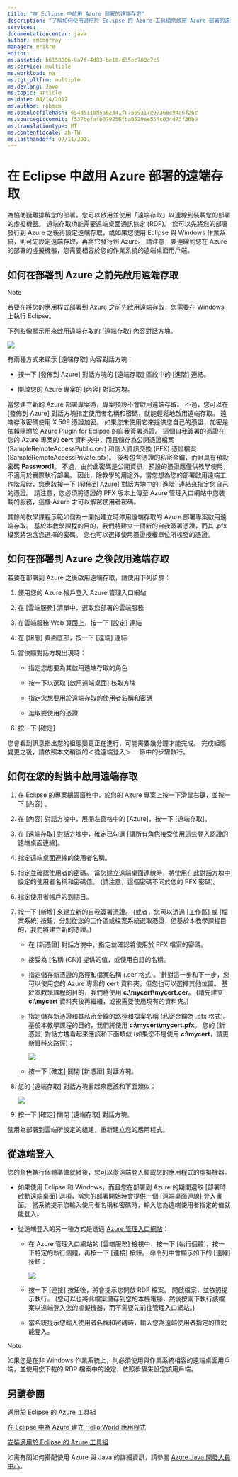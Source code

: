 ```yaml
---
title: "在 Eclipse 中啟用 Azure 部署的遠端存取"
description: "了解如何使用適用於 Eclipse 的 Azure 工具組來啟用 Azure 部署的遠端存取。"
services: 
documentationcenter: java
author: rmcmurray
manager: erikre
editor: 
ms.assetid: b6150006-9a7f-4d83-be18-d35ec780c7c5
ms.service: multiple
ms.workload: na
ms.tgt_pltfrm: multiple
ms.devlang: Java
ms.topic: article
ms.date: 04/14/2017
ms.author: robmcm
ms.openlocfilehash: 654d511bd5a62341f87569317e97360c94a6f26c
ms.sourcegitcommit: f537befafb079256fba0529ee554c034d73f36b0
ms.translationtype: MT
ms.contentlocale: zh-TW
ms.lasthandoff: 07/11/2017
---
```

# <a name="enabling-remote-access-for-azure-deployments-in-eclipse"></a>在 Eclipse 中啟用 Azure 部署的遠端存取
為協助疑難排解您的部署，您可以啟用並使用「遠端存取」以連線到裝載您的部署的虛擬機器。 遠端存取功能需要遠端桌面通訊協定 (RDP)。 您可以先將您的部署發行到 Azure 之後再設定遠端存取，或如果您使用 Eclipse 與 Windows 作業系統，則可先設定遠端存取，再將它發行到 Azure。 請注意，要連線到您在 Azure 的部署的虛擬機器，您需要相容於您的作業系統的遠端桌面用戶端。

## <a name="how-to-enable-remote-access-before-you-deploy-to-azure"></a>如何在部署到 Azure 之前先啟用遠端存取
> [!NOTE]
> 若要在將您的應用程式部署到 Azure 之前先啟用遠端存取，您需要在 Windows 上執行 Eclipse。
> 
> 

下列影像顯示用來啟用遠端存取的 [遠端存取]  內容對話方塊。

![][ic719494]

有兩種方式來顯示 [遠端存取]  內容對話方塊：

* 按一下 [發佈到 Azure] 對話方塊的 [遠端存取] 區段中的 [進階] 連結。

* 開啟您的 Azure 專案的 [內容]  對話方塊。

當您建立新的 Azure 部署專案時，專案預設不會啟用遠端存取。 不過，您可以在 [發佈到 Azure] 對話方塊指定使用者名稱和密碼，就能輕鬆地啟用遠端存取。 遠端存取密碼使用 X.509 憑證加密。 如果您未使用它來提供您自己的憑證，加密是依賴隨附於 Azure Plugin for Eclipse 的自我簽署憑證。 這個自我簽署的憑證在您的 Azure 專案的 **cert** 資料夾中，而且儲存為公開憑證檔案 (SampleRemoteAccessPublic.cer) 和個人資訊交換 (PFX) 憑證檔案 (SampleRemoteAccessPrivate.pfx)。 後者包含憑證的私密金鑰，而且具有預設密碼 **Password1**。 不過，由於此密碼是公開資訊，預設的憑證應僅供教學使用，不適用於實際執行部署。 因此，除教學的用途外，當您想為您的部署啟用遠端工作階段時，您應該按一下 [發佈到 Azure] 對話方塊中的 [進階] 連結來指定您自己的憑證。 請注意，您必須將憑證的 PFX 版本上傳至 Azure 管理入口網站中您裝載的服務，這樣 Azure 才可以解密使用者密碼。

其餘的教學課程示範如何為一開始建立時停用遠端存取的 Azure 部署專案啟用遠端存取。 基於本教學課程的目的，我們將建立一個新的自我簽署憑證，而其 .pfx 檔案將包含您選擇的密碼。 您也可以選擇使用憑證授權單位所核發的憑證。

## <a name="how-to-enable-remote-access-after-you-have-deployed-to-azure"></a>如何在部署到 Azure 之後啟用遠端存取
若要在部署到 Azure 之後啟用遠端存取，請使用下列步驟：

1. 使用您的 Azure 帳戶登入 Azure 管理入口網站

2. 在 [雲端服務] 清單中，選取您部署的雲端服務

3. 在雲端服務 Web 頁面上，按一下 [設定]  連結

4. 在 [組態] 頁面底部，按一下 [遠端]  連結

5. 當快顯對話方塊出現時：
   
   * 指定您想要為其啟用遠端存取的角色

   * 按一下以選取 [啟用遠端桌面]  核取方塊
   
   * 指定您想要用於遠端存取的使用者名稱和密碼
   
   * 選取要使用的憑證

6. 按一下 [確定]  

您會看到訊息指出您的組態變更正在進行，可能需要幾分鐘才能完成。 完成組態變更之後，請依照本文稍後的＜從遠端登入＞  一節中的步驟執行。

## <a name="how-to-enable-remote-access-in-your-package"></a>如何在您的封裝中啟用遠端存取
1. 在 Eclipse 的專案總管窗格中，於您的 Azure 專案上按一下滑鼠右鍵，並按一下 [內容] 。

2. 在 [內容] 對話方塊中，展開左窗格中的 [Azure]，按一下 [遠端存取]。

3. 在 [遠端存取] 對話方塊中，確定已勾選 [讓所有角色接受使用這些登入認證的遠端桌面連線]。

4. 指定遠端桌面連線的使用者名稱。

5. 指定並確認使用者的密碼。 當您建立遠端桌面連線時，將使用在此對話方塊中設定的使用者名稱和密碼值。 (請注意，這個密碼不同於您的 PFX 密碼)。

6. 指定使用者帳戶的到期日。

7. 按一下 [新增] 來建立新的自我簽署憑證。 (或者，您可以透過 [工作區] 或 [檔案系統] 按鈕，分別從您的工作區或檔案系統選取憑證，但基於本教學課程目的，我們將建立新的憑證。)

   * 在 [新憑證]  對話方塊中，指定並確認將使用於 PFX 檔案的密碼。

   * 接受為 [名稱 (CN)] 提供的值，或使用自訂的名稱。

   * 指定儲存新憑證的路徑和檔案名稱 (.cer 格式)。 針對這一步和下一步，您可以使用您的 Azure 專案的 **cert** 資料夾，但您也可以選擇其他位置。 基於本教學課程的目的，我們將使用 **c:\mycert\mycert.cer**。 (請先建立 **c:\mycert** 資料夾後再繼續，或視需要使用現有的資料夾。)

   * 指定儲存新憑證和其私密金鑰的路徑和檔案名稱 (私密金鑰為 .pfx 格式)。 基於本教學課程的目的，我們將使用 **c:\mycert\mycert.pfx**。 您的 [新憑證] 對話方塊看起來應該和下面類似 (如果您不是使用 **c:\mycert**，請更新資料夾路徑)：
     
      ![][ic712275]

   * 按一下 [確定] 關閉 [新憑證] 對話方塊。

8. 您的 [遠端存取] 對話方塊看起來應該和下面類似：</p>
   
   ![][ic719495]

9. 按一下 [確定] 關閉 [遠端存取] 對話方塊。

使用為部署到雲端所設定的組建，重新建立您的應用程式。

## <a name="to-log-in-remotely"></a>從遠端登入
您的角色執行個體準備就緒後，您可以從遠端登入裝載您的應用程式的虛擬機器。

* 如果使用 Eclipse 和 Windows，而且您在部署到 Azure 的期間選取 [部署時啟動遠端桌面]  選項，當您的部署開始時會提供一個 [遠端桌面連線] 登入畫面。 當系統提示您輸入使用者名稱和密碼時，輸入您為遠端使用者指定的值就能登入。

* 從遠端登入的另一種方式是透過 <a href="http://go.microsoft.com/fwlink/?LinkID=512959">Azure 管理入口網站</a>：
  
  * 在 Azure 管理入口網站的 [雲端服務] 檢視中，按一下 [執行個體]，按一下特定的執行個體，再按一下 [連接] 按鈕。 命令列中會顯示如下的 [連線]  按鈕：
    
      ![][ic659273]

  * 按一下 [連接] 按鈕後，將會提示您開啟 RDP 檔案。 開啟檔案，並依照提示執行。 (您可以也將此檔案儲存到您的本機電腦，然後按兩下執行該檔案以遠端登入您的虛擬機器，而不需要先前往管理入口網站。)

  * 當系統提示您輸入使用者名稱和密碼時，輸入您為遠端使用者指定的值就能登入。

> [!NOTE]
> 如果您是在非 Windows 作業系統上，則必須使用與作業系統相容的遠端桌面用戶端，並使用您下載的 RDP 檔案中的設定，依照步驟來設定該用戶端。
> 
> 

## <a name="see-also"></a>另請參閱
[適用於 Eclipse 的 Azure 工具組][Azure Toolkit for Eclipse]

[在 Eclipse 中為 Azure 建立 Hello World 應用程式][Creating a Hello World Application for Azure in Eclipse]

[安裝適用於 Eclipse 的 Azure 工具組][Installing the Azure Toolkit for Eclipse] 

如需有關如何搭配使用 Azure 與 Java 的詳細資訊，請參閱 [Azure Java 開發人員中心][Azure Java Developer Center]。

<!-- URL List -->

[Azure Java Developer Center]: http://go.microsoft.com/fwlink/?LinkID=699547
[Azure Management Portal]: http://go.microsoft.com/fwlink/?LinkID=512959
[Azure Toolkit for Eclipse]: http://go.microsoft.com/fwlink/?LinkID=699529
[Creating a Hello World Application for Azure in Eclipse]: http://go.microsoft.com/fwlink/?LinkID=699533
[Installing the Azure Toolkit for Eclipse]: http://go.microsoft.com/fwlink/?LinkId=699546

<!-- IMG List -->

[ic712275]: ./media/azure-toolkit-for-eclipse-enabling-remote-access-for-azure-deployments/ic712275.png
[ic719495]: ./media/azure-toolkit-for-eclipse-enabling-remote-access-for-azure-deployments/ic719495.png
[ic719494]: ./media/azure-toolkit-for-eclipse-enabling-remote-access-for-azure-deployments/ic719494.png
[ic659273]: ./media/azure-toolkit-for-eclipse-enabling-remote-access-for-azure-deployments/ic659273.png

<!-- Legacy MSDN URL = https://msdn.microsoft.com/library/azure/hh690951.aspx -->

